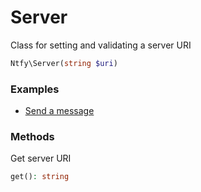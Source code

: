 # Server

Class for setting and validating a server URI

```PHP
Ntfy\Server(string $uri)
```

### Examples

- [Send a message](../../examples/send-message.php)

### Methods

Get server URI

```PHP
get(): string
```
